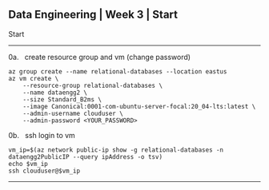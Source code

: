 ## Data Engineering | Week 3 | Start

Start

---

0a.   create resource group and vm (change password)
```
az group create --name relational-databases --location eastus
az vm create \
    --resource-group relational-databases \
    --name dataengg2 \
    --size Standard_B2ms \
    --image Canonical:0001-com-ubuntu-server-focal:20_04-lts:latest \
    --admin-username clouduser \
    --admin-password <YOUR_PASSWORD>
```

0b.   ssh login to vm
```
vm_ip=$(az network public-ip show -g relational-databases -n dataengg2PublicIP --query ipAddress -o tsv)
echo $vm_ip
ssh clouduser@$vm_ip
```

---

